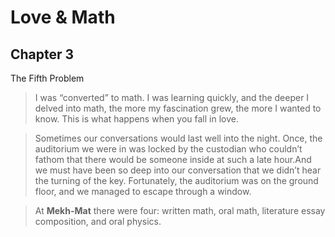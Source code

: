 # Love & Math



## Chapter 3
The Fifth Problem

> I was “converted” to math. I was learning quickly, and the deeper I delved into math, the more my fascination grew, the more I wanted to know. This is what happens when you fall in love.

> Sometimes our conversations would last well into the night. Once, the auditorium we were in was locked by the custodian who couldn’t fathom that there
would be someone inside at such a late hour.And we must have been so deep into our conversation that we didn’t hear the turning of the key. Fortunately, the auditorium was on the ground floor, and we managed to escape through a window.

> At **Mekh-Mat** there were four: written math, oral math, literature essay composition, and oral physics.
